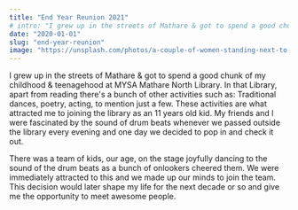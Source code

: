 ```yaml
---
title: "End Year Reunion 2021"
# intro: "I grew up in the streets of Mathare & got to spend a good chunk of my childhood & teenagehood at MYSA Mathare North Library."
date: "2020-01-01"
slug: "end-year-reunion"
image: "https://unsplash.com/photos/a-couple-of-women-standing-next-to-each-other-B8892rcCI7g"
---
```


I grew up in the streets of Mathare & got to spend a good chunk of my childhood & teenagehood at MYSA Mathare North Library. In that Library, apart from reading there's a bunch of other activities such as: Traditional dances, poetry, acting, to mention just a few. These activities are what attracted me to joining the library as an 11 years old kid. My friends and I were fascinated by the sound of
drum beats whenever we passed outside the library every evening and one day we decided to pop in and check it out.

There was a team of kids, our age, on the stage joyfully dancing to the sound of the drum beats as a bunch of onlookers cheered them. We were immediately attracted to this and we made up our minds to join the team. This decision would later shape my life for the next decade or so and give me the opportunity to meet awesome people.
